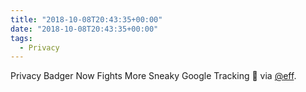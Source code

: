 ```yaml
---
title: "2018-10-08T20:43:35+00:00"
date: "2018-10-08T20:43:35+00:00"
tags:
  - Privacy
---
```


Privacy Badger Now Fights More Sneaky Google Tracking 🥳 via [@eff](https://www.eff.org/deeplinks/2018/10/privacy-badger-now-fights-more-sneaky-google-tracking).
